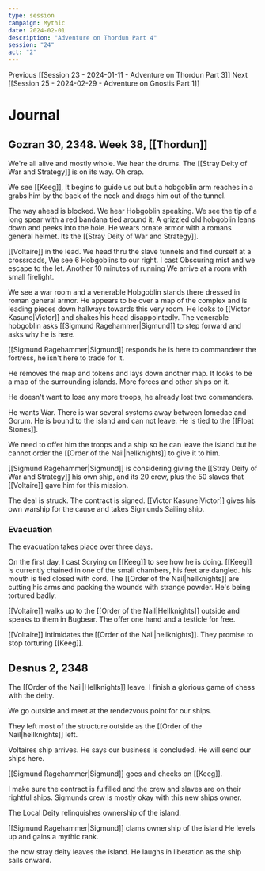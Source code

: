 ```yaml
---
type: session
campaign: Mythic
date: 2024-02-01
description: "Adventure on Thordun Part 4"
session: "24"
act: "2"
---
```

Previous [[Session 23 - 2024-01-11 - Adventure on Thordun Part 3]]
Next [[Session 25 - 2024-02-29 - Adventure on Gnostis Part 1]]

# Journal
## Gozran 30, 2348. Week 38, [[Thordun]]
We're all alive and mostly whole.
We hear the drums. The [[Stray Deity of War and Strategy]] is on its way. Oh crap.

We see [[Keeg]], It begins to guide us out but a hobgoblin arm reaches in a grabs him by the back of the neck and drags him out of the tunnel.

The way ahead is blocked. We hear Hobgoblin speaking. We see the tip of a long spear with a red bandana tied around it. A grizzled old hobgoblin leans down and peeks into the hole. He wears ornate armor with a romans general helmet. Its the [[Stray Deity of War and Strategy]].

[[Voltaire]] in the lead. We head thru the slave tunnels and find ourself at a crossroads, We see 6 Hobgoblins to our right. I cast Obscuring mist and we escape to the let. Another 10 minutes of running We arrive at a room with small firelight.

We see a war room and a venerable Hobgoblin stands there dressed in roman general armor. He appears to be over a map of the complex and is leading pieces down hallways towards this very room. He looks to [[Victor Kasune|Victor]] and shakes his head disappointedly. The venerable hobgoblin asks [[Sigmund Ragehammer|Sigmund]] to step forward and asks why he is here.

[[Sigmund Ragehammer|Sigmund]] responds he is here to commandeer the fortress, he isn't here to trade for it.

He removes the map and tokens and lays down another map. It looks to be a map of the surrounding islands. More forces and other ships on it.

He doesn't want to lose any more troops, he already lost two commanders. 

He wants War. There is war several systems away between Iomedae and Gorum. He is bound to the island and can not leave. He is tied to the [[Float Stones]].

We need to offer him the troops and a ship so he can leave the island but he cannot order the [[Order of the Nail|hellknights]] to give it to him.

[[Sigmund Ragehammer|Sigmund]] is considering giving the [[Stray Deity of War and Strategy]] his own ship, and its 20 crew, plus the 50 slaves that [[Voltaire]] gave him for this mission.

The deal is struck. The contract is signed. [[Victor Kasune|Victor]] gives his own warship for the cause and takes Sigmunds Sailing ship.

### Evacuation
The evacuation takes place over three days.

On the first day, I cast Scrying on [[Keeg]] to see how he is doing. [[Keeg]] is currently chained in one of the small chambers, his feet are dangled. his mouth is tied closed with cord. The [[Order of the Nail|hellknights]] are cutting his arms and packing the wounds with strange powder. He's being tortured badly.

[[Voltaire]] walks up to the [[Order of the Nail|Hellknights]] outside and speaks to them in Bugbear. The offer one hand and a testicle for free.

[[Voltaire]] intimidates the [[Order of the Nail|hellknights]]. They promise to stop torturing [[Keeg]].

## Desnus 2, 2348
The [[Order of the Nail|Hellknights]] leave. I finish a glorious game of chess with the deity.

We go outside and meet at the rendezvous point for our ships.

They left most of the structure outside as the [[Order of the Nail|hellknights]] left.

Voltaires ship arrives. He says our business is concluded. He will send our ships here.

[[Sigmund Ragehammer|Sigmund]] goes and checks on [[Keeg]].

I make sure the contract is fulfilled and the crew and slaves are on their rightful ships. Sigmunds crew is mostly okay with this new ships owner.

The Local Deity relinquishes ownership of the island.

[[Sigmund Ragehammer|Sigmund]] clams ownership of the island He levels up and gains a mythic rank.

the now stray deity leaves the island. He laughs in liberation as the ship sails onward.
